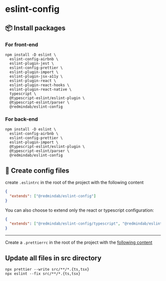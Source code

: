# eslint-config

## 📦 Install packages

### For front-end

```
npm install -D eslint \
  eslint-config-airbnb \
  eslint-plugin-jest \
  eslint-config-prettier \
  eslint-plugin-import \
  eslint-plugin-jsx-a11y \
  eslint-plugin-react \
  eslint-plugin-react-hooks \
  eslint-plugin-react-native \
  typescript \
  @typescript-eslint/eslint-plugin \
  @typescript-eslint/parser \
  @redmindab/eslint-config
```

### For back-end

```
npm install -D eslint \
  eslint-config-airbnb \
  eslint-config-prettier \
  eslint-plugin-import \
  @typescript-eslint/eslint-plugin \
  @typescript-eslint/parser \
  @redmindab/eslint-config
```

## 🔧 Create config files

create `.eslintrc` in the root of the project with the following content

```json
{
  "extends": ["@redmindab/eslint-config"]
}
```

You can also choose to extend only the react or typescript configuration:

```json
{
  "extends": ["@redmindab/eslint-config/typescript", "@redmindab/eslint-config/react"]
}
```

---

Create a `.prettierrc` in the root of the project with the [following content](https://gist.github.com/Saschamz/7ae57530abeaab1beaa81240558a07c8)

## Update all files in src directory

```
npx prettier --write src/**/*.{ts,tsx}
npx eslint --fix src/**/*.{ts,tsx}
```
